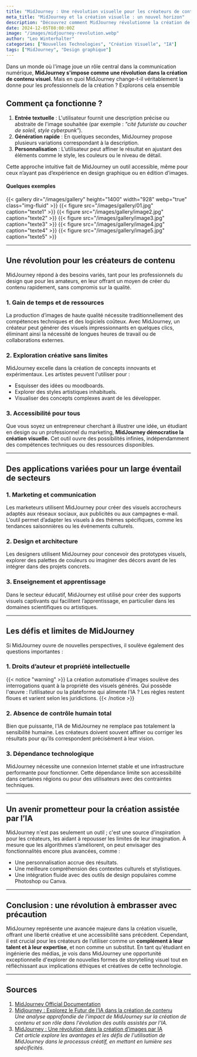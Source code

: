 ```yaml
---
title: "MidJourney : Une révolution visuelle pour les créateurs de contenu"
meta_title: "MidJourney et la création visuelle : un nouvel horizon"
description: "Découvrez comment MidJourney révolutionne la création de contenu visuel en démocratisant l'accès à des outils de génération d'images assistés par l'IA."
date: 2024-12-05T08:00:00Z
image: "/images/midjourney-revolution.webp"
author: "Leo Winterhalter"
categories: ["Nouvelles Technologies", "Création Visuelle", "IA"]
tags: ["MidJourney", "Design graphique"]
---
```



Dans un monde où l'image joue un rôle central dans la communication numérique, **MidJourney s'impose comme une révolution dans la création de contenu visuel.** Mais en quoi MidJourney change-t-il véritablement la donne pour les professionnels de la création ? Explorons cela ensemble


## Comment ça fonctionne ?

1. **Entrée textuelle** : L'utilisateur fournit une description précise ou abstraite de l'image souhaitée (par exemple : *"cité futuriste au coucher de soleil, style cyberpunk"*).
2. **Génération rapide** : En quelques secondes, MidJourney propose plusieurs variations correspondant à la description.
3. **Personnalisation** : L’utilisateur peut affiner le résultat en ajustant des éléments comme le style, les couleurs ou le niveau de détail.

Cette approche intuitive fait de MidJourney un outil accessible, même pour ceux n’ayant pas d’expérience en design graphique ou en édition d’images.

#### Quelques exemples
{{< gallery dir="/images/gallery" height="1400" width="928" webp="true" class="img-fluid" >}}
{{< figure src="/images/gallery/01.jpg" caption="texte1" >}}
{{< figure src="/images/gallery/image2.jpg" caption="texte2" >}}
{{< figure src="/images/gallery/image3.jpg" caption="texte3" >}}
{{< figure src="/images/gallery/image4.jpg" caption="texte4" >}}
{{< figure src="/images/gallery/image5.jpg" caption="texte5" >}}

---

## Une révolution pour les créateurs de contenu

MidJourney répond à des besoins variés, tant pour les professionnels du design que pour les amateurs, en leur offrant un moyen de créer du contenu rapidement, sans compromis sur la qualité.

### 1. Gain de temps et de ressources

La production d’images de haute qualité nécessite traditionnellement des compétences techniques et des logiciels coûteux. Avec MidJourney, un créateur peut générer des visuels impressionnants en quelques clics, éliminant ainsi la nécessité de longues heures de travail ou de collaborations externes.

### 2. Exploration créative sans limites

MidJourney excelle dans la création de concepts innovants et expérimentaux. Les artistes peuvent l'utiliser pour :
- Esquisser des idées ou moodboards.
- Explorer des styles artistiques inhabituels.
- Visualiser des concepts complexes avant de les développer.

### 3. Accessibilité pour tous

Que vous soyez un entrepreneur cherchant à illustrer une idée, un étudiant en design ou un professionnel du marketing, **MidJourney démocratise la création visuelle.** Cet outil ouvre des possibilités infinies, indépendamment des compétences techniques ou des ressources disponibles.

---

## Des applications variées pour un large éventail de secteurs

### 1. Marketing et communication

Les marketeurs utilisent MidJourney pour créer des visuels accrocheurs adaptés aux réseaux sociaux, aux publicités ou aux campagnes e-mail. L’outil permet d’adapter les visuels à des thèmes spécifiques, comme les tendances saisonnières ou les événements culturels.

### 2. Design et architecture

Les designers utilisent MidJourney pour concevoir des prototypes visuels, explorer des palettes de couleurs ou imaginer des décors avant de les intégrer dans des projets concrets.

### 3. Enseignement et apprentissage

Dans le secteur éducatif, MidJourney est utilisé pour créer des supports visuels captivants qui facilitent l’apprentissage, en particulier dans les domaines scientifiques ou artistiques.

---

## Les défis et limites de MidJourney

Si MidJourney ouvre de nouvelles perspectives, il soulève également des questions importantes :

### 1. Droits d’auteur et propriété intellectuelle

{{< notice "warning" >}}
La création automatisée d'images soulève des interrogations quant à la propriété des visuels générés. Qui possède l'œuvre : l’utilisateur ou la plateforme qui alimente l’IA ? Les règles restent floues et varient selon les juridictions.
{{< /notice >}}

### 2. Absence de contrôle humain total

Bien que puissante, l'IA de MidJourney ne remplace pas totalement la sensibilité humaine. Les créateurs doivent souvent affiner ou corriger les résultats pour qu’ils correspondent précisément à leur vision.

### 3. Dépendance technologique

MidJourney nécessite une connexion Internet stable et une infrastructure performante pour fonctionner. Cette dépendance limite son accessibilité dans certaines régions ou pour des utilisateurs avec des contraintes techniques.

---

## Un avenir prometteur pour la création assistée par l’IA

MidJourney n'est pas seulement un outil ; c'est une source d'inspiration pour les créateurs, les aidant à repousser les limites de leur imagination. À mesure que les algorithmes s’améliorent, on peut envisager des fonctionnalités encore plus avancées, comme :

- Une personnalisation accrue des résultats.
- Une meilleure compréhension des contextes culturels et stylistiques.
- Une intégration fluide avec des outils de design populaires comme Photoshop ou Canva.

---


## Conclusion : une révolution à embrasser avec précaution

MidJourney représente une avancée majeure dans la création visuelle, offrant une liberté créative et une accessibilité sans précédent. Cependant, il est crucial pour les créateurs de l’utiliser comme un **complément à leur talent et à leur expertise**, et non comme un substitut. En tant qu'étudiant en ingénierie des médias, je vois dans MidJourney une opportunité exceptionnelle d'explorer de nouvelles formes de storytelling visuel tout en réfléchissant aux implications éthiques et créatives de cette technologie.

---



## Sources

1. [MidJourney Official Documentation](https://midjourney.com)  
2. [Midjourney : Explorez le Futur de l’IA dans la création de contenu](https://www.glowbl.com/blog/midjourney/)  
   *Une analyse approfondie de l'impact de MidJourney sur la création de contenu et son rôle dans l'évolution des outils assistés par l'IA.*
3. [MidJourney : Une révolution dans la création d’images par IA](https://tamento.com/blog/intelligence-artificielle/midjourney-une-revolution-dans-la-creation-dimages-par-ia/)  
   *Cet article explore les avantages et les défis de l'utilisation de MidJourney dans le processus créatif, en mettant en lumière ses spécificités.*